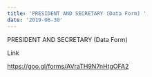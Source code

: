 ```yaml
---
title: 'PRESIDENT AND SECRETARY (Data Form) '
date: '2019-06-30'
---
```

PRESIDENT AND SECRETARY (Data Form) 

Link

<https://goo.gl/forms/AVraTH9N7nHtgOFA2>
